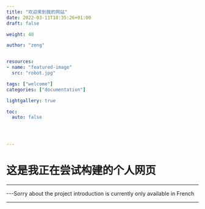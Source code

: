 ```yaml
---
title: "欢迎来到我的网站"
date: 2022-03-11T18:35:26+01:00
draft: false

weight: 40

author: "zeng"


resources:
- name: "featured-image"
  src: "robot.jpg"

tags: ["welcome"]
categories: ["documentation"]

lightgallery: true

toc:
  auto: false




---
```


# 这是我正在尝试构建的个人网页

***
---Sorry about the project introduction is currently only available in French
***






